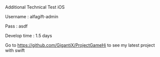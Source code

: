 Additional Technical Test iOS

Username : alfagift-admin

Pass : asdf

Develop time : 1.5 days

Go to https://github.com/GigantiX/ProjectGameHi to see my latest project with swift
